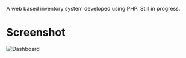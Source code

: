 A web based inventory system developed using PHP. Still in progress.

# Screenshot
![Dashboard](https://github.com/user-attachments/assets/6eae4060-1ea7-4a4b-b874-157b0fd49f7a)

